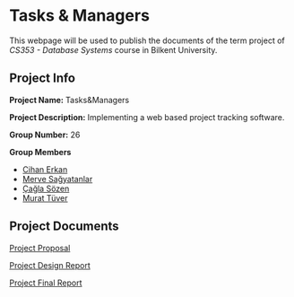 # Tasks & Managers

This webpage will be used to publish the documents of the term project of *CS353 - Database Systems* course in Bilkent University.

## Project Info

**Project Name:** Tasks&Managers

**Project Description:** Implementing a web based project tracking software.

**Group Number:** 26

**Group Members**
- [Cihan Erkan](https://github.com/Cihanerkan)
- [Merve Sağyatanlar](https://github.com/MerveSagyatanlar)
- [Çağla Sözen](https://github.com/caglasozen)
- [Murat Tüver](https://github.com/murattuver)

## Project Documents
[Project Proposal](https://caglasozen.github.io/Tasks-Managers/docs/Proposal.pdf "Proposal")

[Project Design Report](https://caglasozen.github.io/Tasks-Managers/docs/DesignReport.pdf "DesignReport")

[Project Final Report](https://caglasozen.github.io/Tasks-Managers/docs/DesignReport.pdf "FinalReport")

